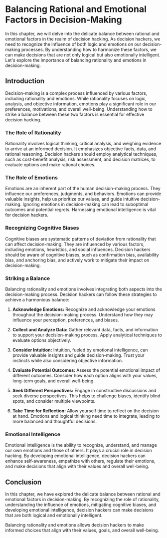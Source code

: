 Balancing Rational and Emotional Factors in Decision-Making
====================================================================

In this chapter, we will delve into the delicate balance between rational and emotional factors in the realm of decision hacking. As decision hackers, we need to recognize the influence of both logic and emotions on our decision-making processes. By understanding how to harmonize these factors, we can make decisions that are not only logical but also emotionally intelligent. Let's explore the importance of balancing rationality and emotions in decision-making.

Introduction
------------

Decision-making is a complex process influenced by various factors, including rationality and emotions. While rationality focuses on logic, analysis, and objective information, emotions play a significant role in our preferences, motivations, and overall well-being. Understanding how to strike a balance between these two factors is essential for effective decision hacking.

### The Role of Rationality

Rationality involves logical thinking, critical analysis, and weighing evidence to arrive at an informed decision. It emphasizes objective facts, data, and rational reasoning. Decision hackers should employ analytical techniques, such as cost-benefit analysis, risk assessment, and decision matrices, to evaluate options and make rational choices.

### The Role of Emotions

Emotions are an inherent part of the human decision-making process. They influence our preferences, judgments, and behaviors. Emotions can provide valuable insights, help us prioritize our values, and guide intuitive decision-making. Ignoring emotions in decision-making can lead to suboptimal outcomes and potential regrets. Harnessing emotional intelligence is vital for decision hackers.

### Recognizing Cognitive Biases

Cognitive biases are systematic patterns of deviation from rationality that can affect decision-making. They are influenced by various factors, including emotions, heuristics, and social influences. Decision hackers should be aware of cognitive biases, such as confirmation bias, availability bias, and anchoring bias, and actively work to mitigate their impact on decision-making.

### Striking a Balance

Balancing rationality and emotions involves integrating both aspects into the decision-making process. Decision hackers can follow these strategies to achieve a harmonious balance:

1. **Acknowledge Emotions:** Recognize and acknowledge your emotions throughout the decision-making process. Understand how they may influence your perception, preferences, and biases.

2. **Collect and Analyze Data:** Gather relevant data, facts, and information to support your decision-making process. Apply analytical techniques to evaluate options objectively.

3. **Consider Intuition:** Intuition, fueled by emotional intelligence, can provide valuable insights and guide decision-making. Trust your instincts while also considering objective information.

4. **Evaluate Potential Outcomes:** Assess the potential emotional impact of different outcomes. Consider how each option aligns with your values, long-term goals, and overall well-being.

5. **Seek Different Perspectives:** Engage in constructive discussions and seek diverse perspectives. This helps to challenge biases, identify blind spots, and consider multiple viewpoints.

6. **Take Time for Reflection:** Allow yourself time to reflect on the decision at hand. Emotions and logical thinking need time to integrate, leading to more balanced and thoughtful decisions.

### Emotional Intelligence

Emotional intelligence is the ability to recognize, understand, and manage our own emotions and those of others. It plays a crucial role in decision hacking. By developing emotional intelligence, decision hackers can enhance self-awareness, empathize with others, regulate their emotions, and make decisions that align with their values and overall well-being.

Conclusion
----------

In this chapter, we have explored the delicate balance between rational and emotional factors in decision-making. By recognizing the role of rationality, understanding the influence of emotions, mitigating cognitive biases, and developing emotional intelligence, decision hackers can make decisions that are both logical and emotionally intelligent.

Balancing rationality and emotions allows decision hackers to make informed choices that align with their values, goals, and overall well-being.
